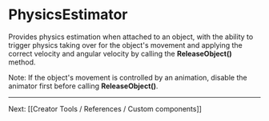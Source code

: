 # PhysicsEstimator

Provides physics estimation when attached to an object, with the ability to trigger physics taking over for the object's movement and applying the correct velocity and angular velocity by calling the **ReleaseObject()** method.

Note: If the object's movement is controlled by an animation, disable the animator first before calling **ReleaseObject()**.

---

Next: [[Creator Tools / References / Custom components]]
